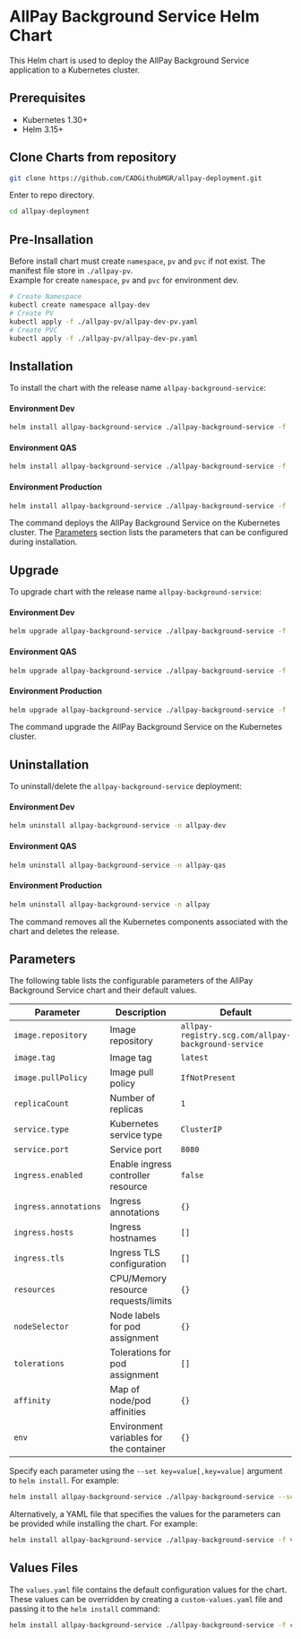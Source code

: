 # AllPay Background Service Helm Chart

This Helm chart is used to deploy the AllPay Background Service application to a Kubernetes cluster.

## Prerequisites

- Kubernetes 1.30+
- Helm 3.15+

## Clone Charts from repository

```bash
git clone https://github.com/CADGithubMGR/allpay-deployment.git
```
Enter to repo directory.
```bash
cd allpay-deployment
```
## Pre-Insallation
Before install chart must create `namespace`, `pv` and `pvc` if not exist. The manifest file store in `./allpay-pv`.
<br/>Example for create `namespace`, `pv` and `pvc` for environment dev.
```bash
# Create Namespace
kubectl create namespace allpay-dev
# Create PV
kubectl apply -f ./allpay-pv/allpay-dev-pv.yaml
# Create PVC
kubectl apply -f ./allpay-pv/allpay-dev-pv.yaml
```

## Installation

To install the chart with the release name `allpay-background-service`:

#### Environment Dev

```bash
helm install allpay-background-service ./allpay-background-service -f ./allpay-background-service/values.dev.yaml -n allpay-dev
```
#### Environment QAS

```bash
helm install allpay-background-service ./allpay-background-service -f ./allpay-background-service/values.qas.yaml -n allpay-qas
```
#### Environment Production

```bash
helm install allpay-background-service ./allpay-background-service -f ./allpay-background-service/values.prd.yaml -n allpay
```

The command deploys the AllPay Background Service on the Kubernetes cluster. The [Parameters](#parameters) section lists the parameters that can be configured during installation.

## Upgrade

To upgrade chart with the release name `allpay-background-service`:

#### Environment Dev

```bash
helm upgrade allpay-background-service ./allpay-background-service -f ./allpay-background-service/values.dev.yaml -n allpay-dev
```
#### Environment QAS

```bash
helm upgrade allpay-background-service ./allpay-background-service -f ./allpay-background-service/values.qas.yaml -n allpay-qas
```
#### Environment Production

```bash
helm upgrade allpay-background-service ./allpay-background-service -f ./allpay-background-service/values.prd.yaml -n allpay
```

The command upgrade the AllPay Background Service on the Kubernetes cluster.

## Uninstallation

To uninstall/delete the `allpay-background-service` deployment:

#### Environment Dev

```bash
helm uninstall allpay-background-service -n allpay-dev
```
#### Environment QAS

```bash
helm uninstall allpay-background-service -n allpay-qas
```
#### Environment Production

```bash
helm uninstall allpay-background-service -n allpay
```

The command removes all the Kubernetes components associated with the chart and deletes the release.

## Parameters

The following table lists the configurable parameters of the AllPay Background Service chart and their default values.

| Parameter                        | Description                                                  | Default                   |
|----------------------------------|--------------------------------------------------------------|---------------------------|
| `image.repository`               | Image repository                                             | `allpay-registry.scg.com/allpay-background-service` |
| `image.tag`                      | Image tag                                                    | `latest`                  |
| `image.pullPolicy`               | Image pull policy                                            | `IfNotPresent`            |
| `replicaCount`                   | Number of replicas                                           | `1`                       |
| `service.type`                   | Kubernetes service type                                      | `ClusterIP`               |
| `service.port`                   | Service port                                                 | `8080`                    |
| `ingress.enabled`                | Enable ingress controller resource                           | `false`                   |
| `ingress.annotations`            | Ingress annotations                                          | `{}`                      |
| `ingress.hosts`                  | Ingress hostnames                                            | `[]`                      |
| `ingress.tls`                    | Ingress TLS configuration                                    | `[]`                      |
| `resources`                      | CPU/Memory resource requests/limits                          | `{}`                      |
| `nodeSelector`                   | Node labels for pod assignment                               | `{}`                      |
| `tolerations`                    | Tolerations for pod assignment                               | `[]`                      |
| `affinity`                       | Map of node/pod affinities                                   | `{}`                      |
| `env`                            | Environment variables for the container                      | `{}`                      |

Specify each parameter using the `--set key=value[,key=value]` argument to `helm install`. For example:

```bash
helm install allpay-background-service ./allpay-background-service --set image.tag=1.2.3,replicaCount=2
```

Alternatively, a YAML file that specifies the values for the parameters can be provided while installing the chart. For example:

```bash
helm install allpay-background-service ./allpay-background-service -f values.yaml
```

## Values Files

The `values.yaml` file contains the default configuration values for the chart. These values can be overridden by creating a `custom-values.yaml` file and passing it to the `helm install` command:

```bash
helm install allpay-background-service ./allpay-background-service -f custom-values.yaml
```
